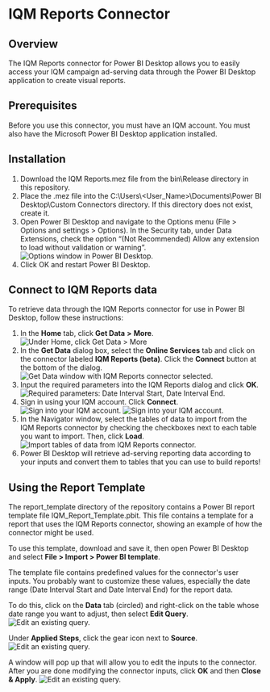 # IQM Reports Connector

## Overview

The IQM Reports connector for Power BI Desktop allows you to easily access your IQM campaign ad-serving data through the Power BI Desktop application to create visual reports.

## Prerequisites

Before you use this connector, you must have an IQM account. You must also have the Microsoft Power BI Desktop application installed.

## Installation

1. Download the IQM Reports.mez file from the bin&#92;Release directory in this repository.
2. Place the .mez file into the C:&#92;Users&#92;&lt;User_Name&gt;&#92;Documents&#92;Power BI Desktop&#92;Custom Connectors directory. If this directory does not exist, create it.
3. Open Power BI Desktop and navigate to the Options menu (File &gt; Options and settings &gt; Options). In the Security tab, under Data Extensions, check the option &#8220;(Not Recommended) Allow any extension to load without validation or warning&#8221;.
![Options window in Power BI Desktop.](documentation_images/Options_DataExtensions_NotRecommended.png)
4. Click OK and restart Power BI Desktop.

## Connect to IQM Reports data

To retrieve data through the IQM Reports connector for use in Power BI Desktop, follow these instructions:

1. In the **Home** tab, click **Get Data** **&gt;** **More**.
![Under Home, click Get Data &gt; More](documentation_images/GetData_More.png)
2. In the **Get Data** dialog box, select the **Online Services** tab and click on the connector labeled **IQM Reports (beta)**. Click the **Connect** button at the bottom of the dialog.
![Get Data window with IQM Reports connector selected.](documentation_images/GetData_IQMReports_Connect.png)
3. Input the required parameters into the IQM Reports dialog and click **OK**.
![Required parameters: Date Interval Start, Date Interval End.](documentation_images/RequiredParameters.png)
4. Sign in using your IQM account. Click **Connect**.
![Sign into your IQM account.](documentation_images/SignIn.png)
![Sign into your IQM account.](documentation_images/OAuthLoginUpdated.png)
5. In the Navigator window, select the tables of data to import from the IQM Reports connector by checking the checkboxes next to each table you want to import. Then, click **Load**.
![Import tables of data from IQM Reports connector.](documentation_images/Navigator_LoadData_Full_Updated.png)
6. Power BI Desktop will retrieve ad-serving reporting data according to your inputs and convert them to tables that you can use to build reports!

## Using the Report Template

The report_template directory of the repository contains a Power BI report template file IQM_Report_Template.pbit. This file contains a template for a report that uses the IQM Reports connector, showing an example of how the connector might be used.

To use this template, download and save it, then open Power BI Desktop and select **File &gt; Import &gt; Power BI template**.

The template file contains predefined values for the connector's user inputs. You probably want to customize these values, especially the date range (Date Interval Start and Date Interval End) for the report data.

To do this, click on the **Data** tab (circled) and right-click on the table whose date range you want to adjust, then select **Edit Query**.
![Edit an existing query.](documentation_images/EditQuery1_Adjusted.png)

Under **Applied Steps**, click the gear icon next to **Source**.
![Edit an existing query.](documentation_images/EditQuery2AppliedSteps_Adjusted.png)

A window will pop up that will allow you to edit the inputs to the connector. After you are done modifying the connector inputs, click **OK** and then **Close &amp; Apply**.
![Edit an existing query.](documentation_images/EditQuery3CloseAndApply_Adjusted.png)
